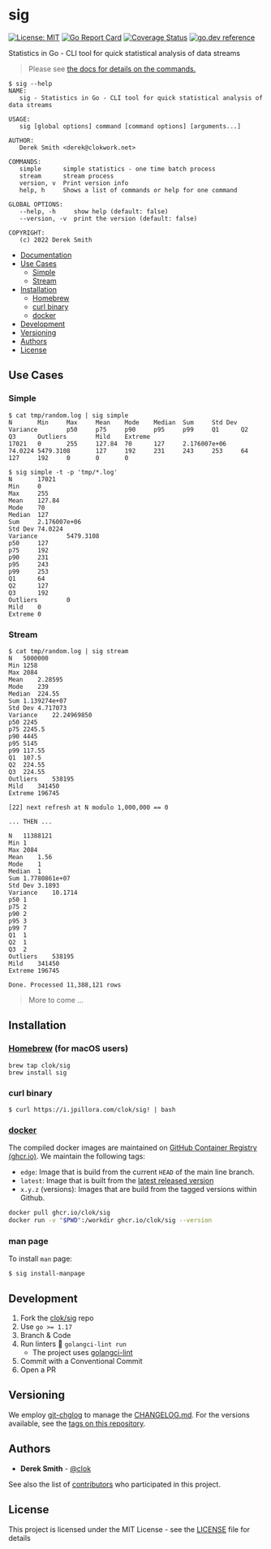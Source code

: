 # sig

[![License: MIT](https://img.shields.io/badge/License-MIT-brightgreen.svg)](https://github.com/clok/sig/blob/master/LICENSE)
[![Go Report Card](https://goreportcard.com/badge/clok/sig)](https://goreportcard.com/report/clok/sig)
[![Coverage Status](https://coveralls.io/repos/github/clok/sig/badge.svg)](https://coveralls.io/github/clok/sig)
[![go.dev reference](https://img.shields.io/badge/go.dev-reference-007d9c?logo=go&logoColor=white)](https://pkg.go.dev/github.com/clok/sig?tab=overview)

Statistics in Go - CLI tool for quick statistical analysis of data streams

> Please see [the docs for details on the commands.](./docs/sig.md)

```text
$ sig --help
NAME:
   sig - Statistics in Go - CLI tool for quick statistical analysis of data streams

USAGE:
   sig [global options] command [command options] [arguments...]

AUTHOR:
   Derek Smith <derek@clokwork.net>

COMMANDS:
   simple      simple statistics - one time batch process
   stream      stream process
   version, v  Print version info
   help, h     Shows a list of commands or help for one command

GLOBAL OPTIONS:
   --help, -h     show help (default: false)
   --version, -v  print the version (default: false)

COPYRIGHT:
   (c) 2022 Derek Smith
```

- [Documentation](./docs/sig.md)
- [Use Cases](#use-cases)
    - [Simple](#simple)
    - [Stream](#stream)
- [Installation](#installation)
    - [Homebrew](#homebrewhttpsbrewsh-for-macos-users)
    - [curl binary](#curl-binary)
    - [docker](#dockerhttpswwwdockercom)
- [Development](#development)
- [Versioning](#versioning)
- [Authors](#authors)
- [License](#license)

## Use Cases

### Simple

```text
$ cat tmp/random.log | sig simple 
N       Min     Max     Mean    Mode    Median  Sum     Std Dev Variance        p50     p75     p90     p95     p99     Q1      Q2      Q3      Outliers        Mild    Extreme
17021   0       255     127.84  70      127     2.176007e+06    74.0224 5479.3108       127     192     231     243     253     64      127     192     0       0       0
```

```text
$ sig simple -t -p 'tmp/*.log'
N       17021
Min     0
Max     255
Mean    127.84
Mode    70
Median  127
Sum     2.176007e+06
Std Dev 74.0224
Variance        5479.3108
p50     127
p75     192
p90     231
p95     243
p99     253
Q1      64
Q2      127
Q3      192
Outliers        0
Mild    0
Extreme 0
```

### Stream

```text
$ cat tmp/random.log | sig stream
N	5000000
Min	1258
Max	2084
Mean	2.28595
Mode	239
Median	224.55
Sum	1.139274e+07
Std Dev	4.717073
Variance	22.24969850
p50	2245
p75	2245.5
p90	4445
p95	5145
p99	117.55
Q1	107.5
Q2	224.55
Q3	224.55
Outliers	538195
Mild	341450
Extreme	196745

[22] next refresh at N modulo 1,000,000 == 0

... THEN ...

N	11388121
Min	1
Max	2084
Mean	1.56
Mode	1
Median	1
Sum	1.7780861e+07
Std Dev	3.1893
Variance	10.1714
p50	1
p75	2
p90	2
p95	3
p99	7
Q1	1
Q2	1
Q3	2
Outliers	538195
Mild	341450
Extreme	196745

Done. Processed 11,388,121 rows
```

> More to come ...

## Installation

### [Homebrew](https://brew.sh) (for macOS users)

```
brew tap clok/sig
brew install sig
```

### curl binary

```
$ curl https://i.jpillora.com/clok/sig! | bash
```

### [docker](https://www.docker.com/)

The compiled docker images are maintained
on [GitHub Container Registry (ghcr.io)](https://github.com/orgs/clok/packages/container/package/sig). We maintain the
following tags:

- `edge`: Image that is build from the current `HEAD` of the main line branch.
- `latest`: Image that is built from the [latest released version](https://github.com/clok/sig/releases)
- `x.y.z` (versions): Images that are build from the tagged versions within Github.

```bash
docker pull ghcr.io/clok/sig
docker run -v "$PWD":/workdir ghcr.io/clok/sig --version
```

### man page

To install `man` page:

```
$ sig install-manpage
```

## Development

1. Fork the [clok/sig](https://github.com/clok/sig) repo
1. Use `go >= 1.17`
1. Branch & Code
1. Run linters :broom: `golangci-lint run`
    - The project uses [golangci-lint](https://golangci-lint.run/usage/install/#local-installation)
1. Commit with a Conventional Commit
1. Open a PR

## Versioning

We employ [git-chglog](https://github.com/git-chglog/git-chglog) to manage the [CHANGELOG.md](CHANGELOG.md). For the
versions available, see the [tags on this repository](https://github.com/clok/sig/tags).

## Authors

* **Derek Smith** - [@clok](https://github.com/clok)

See also the list of [contributors](https://github.com/clok/sig/contributors) who participated in this project.

## License

This project is licensed under the MIT License - see the [LICENSE](LICENSE) file for details